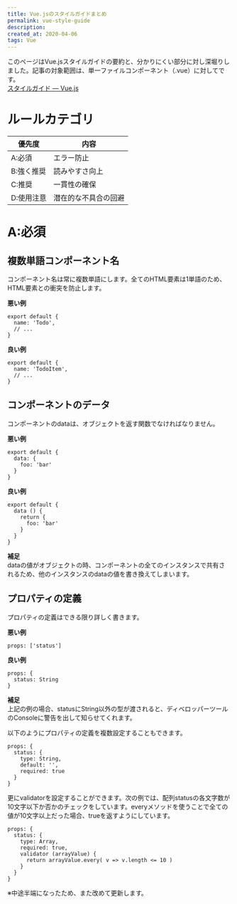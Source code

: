 ```yaml
---
title: Vue.jsのスタイルガイドまとめ
permalink: vue-style-guide
description: 
created_at: 2020-04-06
tags: Vue
---
```


このページはVue.jsスタイルガイドの要約と、分かりにくい部分に対し深堀りしました。記事の対象範囲は、単一ファイルコンポーネント（.vue）に対してです。  
[スタイルガイド — Vue.js](https://jp.vuejs.org/v2/style-guide/index.html)  

# ルールカテゴリ

| 優先度 | 内容 |
| ---- | ---- |
| A:必須 | エラー防止 |
| B:強く推奨 | 読みやすさ向上 |
| C:推奨 | 一貫性の確保 |
| D:使用注意 | 潜在的な不具合の回避 |

# A:必須

## 複数単語コンポーネント名
コンポーネント名は常に複数単語にします。全てのHTML要素は1単語のため、HTML要素との衝突を防止します。  

**悪い例**  
```
export default {
  name: 'Todo',
  // ...
}
```

**良い例**  
```
export default {
  name: 'TodoItem',
  // ...
}
```

## コンポーネントのデータ
コンポーネントのdataは、オブジェクトを返す関数でなければなりません。  

**悪い例**  
```
export default {
  data: {
    foo: 'bar'
  }
}
```

**良い例**  
```
export default {
  data () {
    return {
      foo: 'bar'
    }
  }
}
```

**補足**  
dataの値がオブジェクトの時、コンポーネントの全てのインスタンスで共有されるため、他のインスタンスのdataの値を書き換えてしまいます。

## プロパティの定義
プロパティの定義はできる限り詳しく書きます。

**悪い例**  
```
props: ['status']
```

**良い例**  
```
props: {
  status: String
}
```

**補足**  
上記の例の場合、statusにString以外の型が渡されると、ディベロッパーツールのConsoleに警告を出して知らせてくれます。  

以下のようにプロパティの定義を複数設定することもできます。
```
props: {
  status: {
    type: String,
    default: '',
    required: true
  }
}
```

更にvalidatorを設定することができます。次の例では、配列statusの各文字数が10文字以下か否かのチェックをしています。everyメソッドを使うことで全ての値が10文字以上だった場合、trueを返すようにしています。
```
props: {
  status: {
    type: Array,
    required: true,
    validator (arrayValue) {
      return arrayValue.every( v => v.length <= 10 )
    }
  }
}
```

※中途半端になったため、また改めて更新します。
